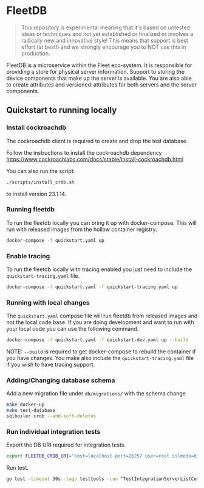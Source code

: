 # FleetDB

> This repository is experimental meaning that it's based on untested ideas or techniques and not yet established or finalized or involves a radically new and innovative style!
> This means that support is best effort (at best!) and we strongly encourage you to NOT use this in production.

FleetDB is a microservice within the Fleet eco-system. It is responsible for providing a store for physical server information. Support to storing the device components that make up the server is available. You are also able to create attributes and versioned-attributes for both servers and the server components.

## Quickstart to running locally

### Install cockroachdb

The cockroachdb client is required to create and drop the test database.

Follow the instructions to install the cockroachdb dependency https://www.cockroachlabs.com/docs/stable/install-cockroachdb.html

You can also run the script:
```bash
./scripts/install_crdb.sh
```
to install version 23.1.14.

### Running fleetdb

To run the fleetdb locally you can bring it up with docker-compose. This will run with released images from the hollow container registry.

```bash
docker-compose -f quickstart.yaml up
```
### Enable tracing

To run the fleetdb locally with tracing enabled you just need to include the `quickstart-tracing.yaml` file.

```bash
docker-compose -f quickstart.yaml -f quickstart-tracing.yaml up
```

### Running with local changes

The `quickstart.yaml` compose file will run fleetdb from released images and not the local code base. If you are doing development and want to run with your local code you can use the following command.

```bash
docker-compose -f quickstart.yaml -f quickstart-dev.yaml up --build
```

NOTE: `--build` is required to get docker-compose to rebuild the container if you have changes. You make also include the `quickstart-tracing.yaml` file if you wish to have tracing support.


### Adding/Changing database schema

Add a new migration file under `db/migrations/` with the schema change

```bash
make docker-up
make test-database
sqlboiler crdb --add-soft-deletes
```

### Run individual integration tests

Export the DB URI required for integration tests.

```bash
export FLEETDB_CRDB_URI="host=localhost port=26257 user=root sslmode=disable dbname=fleetdb_test"
```

Run test.

```bash
go test -timeout 30s -tags testtools -run ^TestIntegrationServerListComponents$ github.com/metal-toolbox/fleetdb/pkg/api/v1 -v
```
